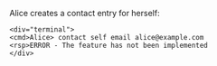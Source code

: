Alice creates a contact entry for herself:


~~~~
<div="terminal">
<cmd>Alice> contact self email alice@example.com
<rsp>ERROR - The feature has not been implemented
</div>
~~~~

